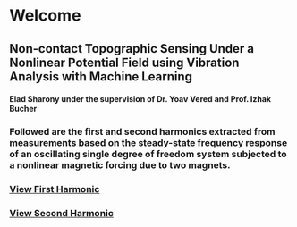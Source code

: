 # Welcome
## Non-contact Topographic Sensing Under a Nonlinear Potential Field using Vibration Analysis with Machine Learning
#### Elad Sharony under the supervision of Dr. Yoav Vered and Prof. Izhak Bucher

### Followed are the first and second harmonics extracted from measurements based on the steady-state frequency response of an oscillating single degree of freedom system subjected to a nonlinear magnetic forcing due to two magnets.

### [View First Harmonic](https://eladsharony.github.io/Learning2Sense/First_Harmonic.html)
### [View Second Harmonic](https://eladsharony.github.io/Learning2Sense/Second_Harmonic.html)
